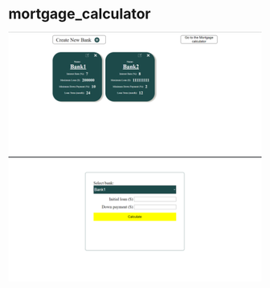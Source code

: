 # mortgage_calculator
![alt text](https://github.com/Tetiana-25/mortgage_calculator/blob/main/img/banks_page.png)
![alt text](https://github.com/Tetiana-25/mortgage_calculator/blob/main/img/calculator_page.png)
